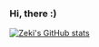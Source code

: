 ### Hi, there :) 
[![Zeki's GitHub stats](https://github-readme-stats.vercel.app/api?username=ZekiGungor)](https://github.com/anuraghazra/github-readme-stats)
